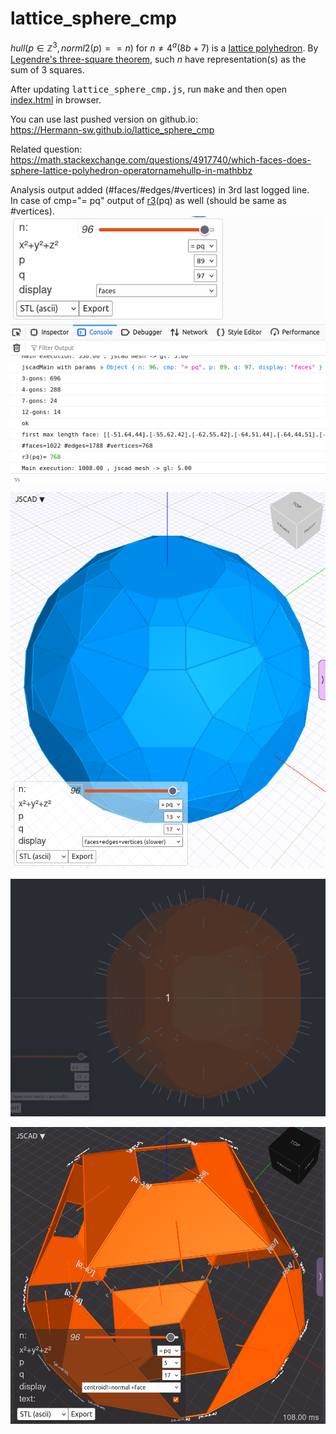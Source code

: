 # lattice_sphere_cmp

$hull(p\in\mathbb{Z}^3, norml2(p)==n)$ for $n\neq 4^a(8b+7)$ is a [lattice polyhedron](https://en.wikipedia.org/wiki/Polyhedron#Lattice_polyhedra). By [Legendre's three-square theorem](https://en.wikipedia.org/wiki/Legendre%27s_three-square_theorem), such $n$ have representation(s) as the sum of $3$ squares.

After updating <kbd>lattice_sphere_cmp.js</kbd>, run <kbd>make</kbd> and then open [index.html](index.html) in browser.

You can use last pushed version on github.io:  
https://Hermann-sw.github.io/lattice_sphere_cmp

Related question:  
https://math.stackexchange.com/questions/4917740/which-faces-does-sphere-lattice-polyhedron-operatornamehullp-in-mathbbz

Analysis output added (#faces/#edges/#vertices) in 3rd last logged line.  
In case of cmp="= pq" output of [r3](https://en.wikipedia.org/wiki/Sum_of_squares_function#k_=_3)(pq) as well (should be same as #vertices).  
![res/analysis_r3.png](res/analysis_r3.png)

![res/frames+edges+vertices.png](res/frames+edges+vertices.png)

![res/Peek_2024-05-29_21-50.gif](res/Peek_2024-05-29_21-50.gif)

![res/new_text.png](res/new_text.png)
